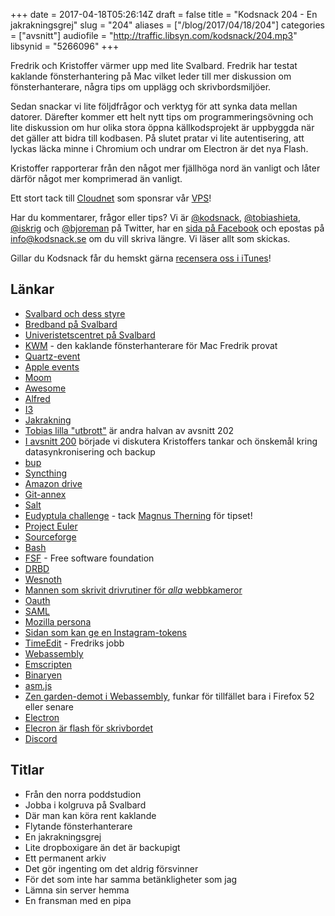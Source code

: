 +++
date = 2017-04-18T05:26:14Z
draft = false
title = "Kodsnack 204 - En jakrakningsgrej"
slug = "204"
aliases = ["/blog/2017/04/18/204"]
categories = ["avsnitt"]
audiofile = "http://traffic.libsyn.com/kodsnack/204.mp3"
libsynid = "5266096"
+++

Fredrik och Kristoffer värmer upp med lite Svalbard. Fredrik har testat kaklande fönsterhantering på Mac vilket leder till mer diskussion om fönsterhanterare, några tips om upplägg och skrivbordsmiljöer.

Sedan snackar vi lite följdfrågor och verktyg för att synka data mellan datorer. Därefter kommer ett helt nytt tips om programmeringsövning och lite diskussion om hur olika stora öppna källkodsprojekt är uppbyggda när det gäller att bidra till kodbasen. På slutet pratar vi lite autentisering, att lyckas läcka minne i Chromium och undrar om Electron är det nya Flash.

Kristoffer rapporterar från den något mer fjällhöga nord än vanligt och låter därför något mer komprimerad än vanligt.

Ett stort tack till [Cloudnet](http://www.cloudnet.se) som sponsrar vår [VPS](http://en.wikipedia.org/wiki/Virtual_private_server)!

Har du kommentarer, frågor eller tips? Vi är [@kodsnack](https://www.twitter.com/kodsnack), [@tobiashieta](https://www.twitter.com/tobiashieta), [@iskrig](https://www.twitter.com/iskrig) och [@bjoreman](https://www.twitter.com/bjoreman) på Twitter, har en [sida på Facebook](https://www.facebook.com/kodsnack) och epostas på [info@kodsnack.se](mailto:info@kodsnack.se) om du vill skriva längre. Vi läser allt som skickas.

Gillar du Kodsnack får du hemskt gärna [recensera oss i iTunes](http://itunes.apple.com/se/podcast/kodsnack/id561631498?l=en)!

## Länkar ##
* [Svalbard och dess styre](https://en.wikipedia.org/wiki/Svalbard)
* [Bredband på Svalbard](http://gizmodo.com/why-one-of-worlds-most-remote-places-has-the-fastest-i-1556126257)
* [Univeristetscentret på Svalbard](http://www.unis.no/)
* [KWM](https://koekeishiya.github.io/kwm/)  - den kaklande fönsterhanterare för Mac Fredrik provat
* [Quartz-event](https://developer.apple.com/reference/coregraphics/quartz_event_services)
* [Apple events](https://en.wikipedia.org/wiki/Apple_event)
* [Moom](https://manytricks.com/moom/)
* [Awesome](https://awesomewm.org/)
* [Alfred](https://www.alfredapp.com/)
* [I3](https://i3wm.org/)
* [Jakrakning](https://en.wiktionary.org/wiki/yak_shaving)
* [Tobias lilla "utbrott"](http://kodsnack.se/202/) är andra halvan av avsnitt 202
* [I avsnitt 200](http://kodsnack.se/200/) började vi diskutera Kristoffers tankar och önskemål kring datasynkronisering och backup
* [bup](https://bup.github.io/)
* [Syncthing](https://syncthing.net/)
* [Amazon drive](https://en.wikipedia.org/wiki/Amazon_Drive)
* [Git-annex](https://en.wikipedia.org/wiki/Git-annex)
* [Salt](https://saltstack.com/)
* [Eudyptula challenge](https://lwn.net/Articles/599231/) - tack [Magnus Therning](https://twitter.com/magthe) för tipset!
* [Project Euler](https://projecteuler.net/)
* [Sourceforge](https://en.wikipedia.org/wiki/SourceForge)
* [Bash](https://en.wikipedia.org/wiki/Bash_%28Unix_shell%29)
* [FSF](http://www.fsf.org/) - Free software foundation
* [DRBD](https://en.wikipedia.org/wiki/Distributed_Replicated_Block_Device)
* [Wesnoth](https://www.wesnoth.org/)
* [Mannen som skrivit drivrutiner för *alla* webbkameror](http://gizmodo.com/257458/linux-lovin-frenchman-writes-235-webcam-drivers-for-some-reason)
* [Oauth](https://en.wikipedia.org/wiki/OAuth)
* [SAML](https://en.wikipedia.org/wiki/Security_Assertion_Markup_Language)
* [Mozilla persona](https://en.wikipedia.org/wiki/Mozilla_Persona)
* [Sidan som kan ge en Instagram-tokens](http://instagram.pixelunion.net/)
* [TimeEdit](http://www.timeedit.com/) - Fredriks jobb
* [Webassembly](https://en.wikipedia.org/wiki/WebAssembly)
* [Emscripten](http://kripken.github.io/emscripten-site/)
* [Binaryen](https://github.com/WebAssembly/binaryen)
* [asm.js](https://en.wikipedia.org/wiki/Asm.js)
* [Zen garden-demot i Webassembly](https://medium.com/mozilla-tech/why-webassembly-is-a-game-changer-for-the-web-and-a-source-of-pride-for-mozilla-and-firefox-dda80e4c43cb), funkar för tillfället bara i Firefox 52 eller senare
* [Electron](https://en.wikipedia.org/wiki/Electron_%28software_framework%29)
* [Elecron är flash för skrivbordet](https://josephg.com/blog/electron-is-flash-for-the-desktop/)
* [Discord](https://en.wikipedia.org/wiki/Discord_%28software%29)

## Titlar ##
* Från den norra poddstudion
* Jobba i kolgruva på Svalbard
* Där man kan köra rent kaklande
* Flytande fönsterhanterare
* En jakrakningsgrej
* Lite dropboxigare än det är backupigt
* Ett permanent arkiv
* Det gör ingenting om det aldrig försvinner
* För det som inte har samma betänkligheter som jag
* Lämna sin server hemma
* En fransman med en pipa